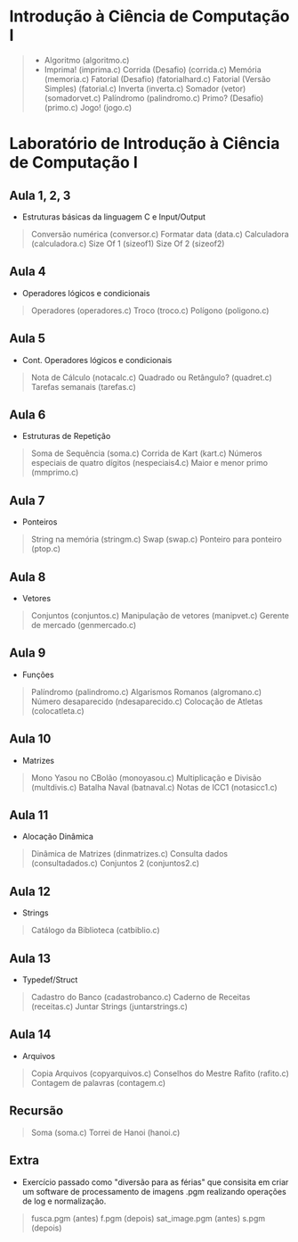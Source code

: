 # Introdução à Ciência de Computação I
> - Algoritmo (algoritmo.c)
> - Imprima! (imprima.c)
> Corrida (Desafio) (corrida.c)
> Memória (memoria.c)
> Fatorial (Desafio) (fatorialhard.c)
> Fatorial (Versão Simples) (fatorial.c)
> Inverta (inverta.c)
> Somador (vetor) (somadorvet.c)
> Palíndromo (palindromo.c)
> Primo? (Desafio) (primo.c)
> Jogo! (jogo.c)

# Laboratório de Introdução à Ciência de Computação I
## Aula 1, 2, 3
- Estruturas básicas da linguagem C e Input/Output
> Conversão numérica (conversor.c)
> Formatar data (data.c)
> Calculadora (calculadora.c)
> Size Of 1 (sizeof1)
> Size Of 2 (sizeof2)

## Aula 4
- Operadores lógicos e condicionais
> Operadores (operadores.c)
> Troco (troco.c)
> Polígono (poligono.c)

## Aula 5
- Cont. Operadores lógicos e condicionais
> Nota de Cálculo (notacalc.c)
> Quadrado ou Retângulo? (quadret.c)
> Tarefas semanais (tarefas.c)

## Aula 6
- Estruturas de Repetição
> Soma de Sequência (soma.c)
> Corrida de Kart (kart.c)
> Números especiais de quatro dígitos (nespeciais4.c)
> Maior e menor primo (mmprimo.c)

## Aula 7
- Ponteiros
> String na memória (stringm.c)
> Swap (swap.c)
> Ponteiro para ponteiro (ptop.c)

## Aula 8
- Vetores
> Conjuntos (conjuntos.c)
> Manipulação de vetores (manipvet.c)
> Gerente de mercado (genmercado.c)

## Aula 9
- Funções
> Palíndromo (palindromo.c)
> Algarismos Romanos (algromano.c)
> Número desaparecido (ndesaparecido.c)
> Colocação de Atletas (colocatleta.c)

## Aula 10
- Matrizes
> Mono Yasou no CBolão (monoyasou.c)
> Multiplicação e Divisão (multdivis.c)
> Batalha Naval (batnaval.c)
> Notas de ICC1 (notasicc1.c)

## Aula 11
- Alocação Dinâmica
> Dinâmica de Matrizes (dinmatrizes.c)
> Consulta dados (consultadados.c)
> Conjuntos 2 (conjuntos2.c)

## Aula 12
- Strings
> Catálogo da Biblioteca (catbiblio.c)

## Aula 13
- Typedef/Struct
> Cadastro do Banco (cadastrobanco.c)
> Caderno de Receitas (receitas.c)
> Juntar Strings (juntarstrings.c)

## Aula 14
- Arquivos
> Copia Arquivos (copyarquivos.c)
> Conselhos do Mestre Rafito (rafito.c)
> Contagem de palavras (contagem.c)

## Recursão 
> Soma (soma.c)
> Torrei de Hanoi (hanoi.c)

## Extra
- Exercício passado como "diversão para as férias" que consisita em criar um software de processamento de imagens .pgm realizando operações de log e normalização.
> fusca.pgm (antes)
> f.pgm (depois)
> sat_image.pgm (antes)
> s.pgm (depois)
